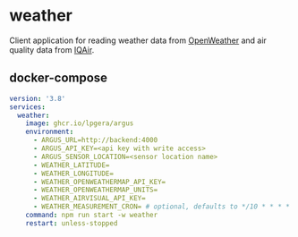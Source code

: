 # weather

Client application for reading weather data from [OpenWeather](https://openweathermap.org/) and air quality data from
[IQAir](https://www.iqair.com/).

## docker-compose

```yaml
version: '3.8'
services:
  weather:
    image: ghcr.io/lpgera/argus
    environment:
      - ARGUS_URL=http://backend:4000
      - ARGUS_API_KEY=<api key with write access>
      - ARGUS_SENSOR_LOCATION=<sensor location name>
      - WEATHER_LATITUDE=
      - WEATHER_LONGITUDE=
      - WEATHER_OPENWEATHERMAP_API_KEY=
      - WEATHER_OPENWEATHERMAP_UNITS=
      - WEATHER_AIRVISUAL_API_KEY=
      - WEATHER_MEASUREMENT_CRON= # optional, defaults to */10 * * * *
    command: npm run start -w weather
    restart: unless-stopped
```

